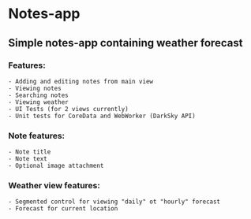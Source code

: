 #  Notes-app

## Simple notes-app containing weather forecast

### Features:

    - Adding and editing notes from main view
    - Viewing notes
    - Searching notes
    - Viewing weather
    - UI Tests (for 2 views currently)
    - Unit tests for CoreData and WebWorker (DarkSky API)

### Note features:

    - Note title
    - Note text
    - Optional image attachment

### Weather view features:

    - Segmented control for viewing "daily" ot "hourly" forecast
    - Forecast for current location
